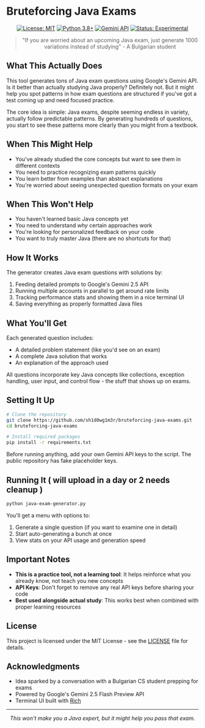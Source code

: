 # Bruteforcing Java Exams

<div align="center">

[![License: MIT](https://img.shields.io/badge/License-MIT-yellow.svg)](https://opensource.org/licenses/MIT)
[![Python 3.8+](https://img.shields.io/badge/python-3.8+-blue.svg)](https://www.python.org/downloads/)
[![Gemini API](https://img.shields.io/badge/API-Gemini%202.5-brightgreen.svg)](https://ai.google.dev/gemini-api)
[![Status: Experimental](https://img.shields.io/badge/Status-Experimental-purple.svg)]()

> "If you are worried about an upcoming Java exam, just generate 1000 variations instead of studying" - A Bulgarian student

</div>

## What This Actually Does

This tool generates tons of Java exam questions using Google's Gemini API. Is it better than actually studying Java properly? Definitely not. But it might help you spot patterns in how exam questions are structured if you've got a test coming up and need focused practice.

The core idea is simple: Java exams, despite seeming endless in variety, actually follow predictable patterns. By generating hundreds of questions, you start to see these patterns more clearly than you might from a textbook.

## When This Might Help

- You've already studied the core concepts but want to see them in different contexts
- You need to practice recognizing exam patterns quickly
- You learn better from examples than abstract explanations
- You're worried about seeing unexpected question formats on your exam

## When This Won't Help

- You haven't learned basic Java concepts yet
- You need to understand *why* certain approaches work
- You're looking for personalized feedback on your code
- You want to truly master Java (there are no shortcuts for that)

## How It Works

The generator creates Java exam questions with solutions by:

1. Feeding detailed prompts to Google's Gemini 2.5 API
2. Running multiple accounts in parallel to get around rate limits
3. Tracking performance stats and showing them in a nice terminal UI
4. Saving everything as properly formatted Java files

## What You'll Get

Each generated question includes:

- A detailed problem statement (like you'd see on an exam)
- A complete Java solution that works
- An explanation of the approach used

All questions incorporate key Java concepts like collections, exception handling, user input, and control flow - the stuff that shows up on exams.

## Setting It Up

```bash
# Clone the repository
git clone https://github.com/sh1d0wg1m3r/bruteforcing-java-exams.git
cd bruteforcing-java-exams

# Install required packages
pip install -r requirements.txt
```

Before running anything, add your own Gemini API keys to the script. The public repository has fake placeholder keys.

## Running It ( will upload in a day or 2 needs cleanup ) 

```bash
python java-exam-generator.py
```

You'll get a menu with options to:

1. Generate a single question (if you want to examine one in detail)
2. Start auto-generating a bunch at once
3. View stats on your API usage and generation speed

## Important Notes

- **This is a practice tool, not a learning tool**: It helps reinforce what you already know, not teach you new concepts
- **API Keys**: Don't forget to remove any real API keys before sharing your code
- **Best used alongside actual study**: This works best when combined with proper learning resources

## License

This project is licensed under the MIT License - see the [LICENSE](LICENSE) file for details.

## Acknowledgments

- Idea sparked by a conversation with a Bulgarian CS student prepping for exams
- Powered by Google's Gemini 2.5 Flash Preview API
- Terminal UI built with [Rich](https://github.com/Textualize/rich)

---

<div align="center">
<p><i>This won't make you a Java expert, but it might help you pass that exam.</i></p>
</div>
